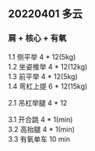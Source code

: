 ## 20220401  多云

### 肩 + 核心 + 有氧   
1.1 侧平举  4 * 12(5kg)      
1.2 坐姿推举  4 * 12(12kg)    
1.3 前平举 4 * 12(5kg)  
1.4 弯杠上提 6 * 12(15kg)   

2.1 吊杠举腿 4 * 12

3.1 开合跳 4 * 1(min)  
3.2 高抬腿 4 * 1(min)  
3.3 有氧单车 10 min    
